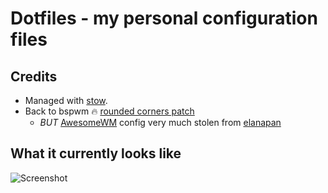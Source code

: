 # Dotfiles - my personal configuration files

## Credits

- Managed with [stow](https://www.gnu.org/software/stow/).
- Back to bspwm :fire: [rounded corners patch](https://github.com/j-james/bspwm-rounded-corners)
	- *BUT* [AwesomeWM](https://awesomewm.org/) config very much stolen from [elanapan](https://github.com/elenapan/dotfiles)

## What it currently looks like

![Screenshot](.cache/2020-10-29-173208_6528x2160_scrot.png)
